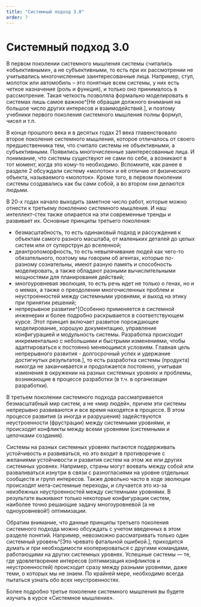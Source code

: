 ```yaml
---
title: "Системный подход 3.0"
order: 7
---
```


# Системный подход 3.0

В первом поколении системного мышления системы считались «объективными», а не субъективными, то есть при их рассмотрении не учитывались многочисленные заинтересованные лица. Например, стул, молоток или автомобиль – это понятные всем системы, у них есть четкое назначение (роль и функция), и только оно принималось в рассмотрение. Такая четкость позволяла формально моделировать в системах лишь самое важное^[Не обращая должного внимания на большое число других интересов и взаимодействий.], и поэтому учебники первого поколения системного мышления полны формул, чисел и т.п.

В конце прошлого века и в десятых годах 21 века главенствовало второе поколение системного мышления, которое отличалось от своего предшественника тем, что считало системы не объективными, а субъективными. Появились многочисленные заинтересованные лица. И понимание, что системы существуют не сами по себе, а возникают в тот момент, когда это кому-то необходимо. Вспомните, как ранее в разделе 2 обсуждали систему «молоток» и её отличие от физического объекта, называемого «молоток». Кроме того, в первом поколении системы создавались как бы сами собой, а во втором они делаются людьми.

В 20-х годах начало выходить заметное число работ, которые можно отнести к третьему поколению системного мышления. И наш интеллект-стек также опирается на эти современные тренды и развивает их. Основные принципы третьего поколения:

* безмасштабность, то есть одинаковый подход и рассуждения к объектам самого разного масштаба, от маленьких деталей до целых систем или от суперструн до вселенной;
* деантропоморфность, то есть невыпячивание людей как чего-то обязательного, поэтому мы говорим об агентах, которые по-разному сознательны, имеют разную память и способность моделировать, а также обладают разными вычислительными мощностями для планирования действий;
* многоуровневая эволюция, то есть речь идет не только о генах, но и о мемах, а также о преодолении многочисленных проблем и неустроенностей между системными уровнями, и выход на этику при принятии решений;
* непрерывное развитие^[Особенно применяется в системной инженерии и более подробно раскрывается в соответствующем курсе. Этот принцип включает развитое порождающее моделирование, хорошую документацию, управление конфигурацией и модульность системы. Разработка происходит инкрементально с небольшими и быстрыми изменениями, чтобы адаптироваться к постоянно меняющимся условиям. Главная цель непрерывного развития - долгосрочный успех и удержание достигнутых результатов.], то есть разработка системы (продукта) никогда не заканчивается и продолжается постоянно, учитывая изменения в окружении на разных системных уровнях и проблемы, возникающие в процессе разработки (в т.ч. в организации разработки).

В третьем поколении системного подхода рассматривается безмасштабный мир систем, а не «мир людей», причем эти системы непрерывно развиваются и все время находятся в процессе. В этом процессе развития (а иногда и разрушения) задействуются неустроенности (фрустрации) между системными уровнями, и происходят конфликты между всеми уровнями (системными и цепочками создания).

Системы на разных системных уровнях пытаются поддерживать устойчивость и развиваться, но это входит в противоречие с желаниями устойчивости и развития систем на этом же или других системных уровнях. Например, страны могут воевать между собой или разваливаться изнутри в связи с разногласиями на уровне отдельных сообществ и групп интересов. Также довольно часто в ходе эволюции происходят мета-системные переходы, и случается это из-за неизбежных неустроенностей между системными уровнями. В результате выживают только некоторые конфигурации систем, наиболее точно решающие задачу многоуровневой (а не одноуровневой!) оптимизации.

Обратим внимание, что данные принципы третьего поколения системного подхода можно обсуждать с учетом введенных в этом разделе понятий. Например, невозможно рассматривать только один системный уровень^[Это чревато фатальной ошибкой.], приходится думать и при необходимости кооперироваться с другими командами, работающими на других системных уровнях. Успешные системы — те, где удовлетворение интересов (оптимизация конфликтов и неустроенностей) происходит сразу между разными уровнями, даже теми, о которых мы не знаем. По крайней мере, необходимо всегда пытаться узнать обо всех неустроенностях.

Более подробно третье поколение системного мышления вы будете изучать в курсе «Системное мышление».